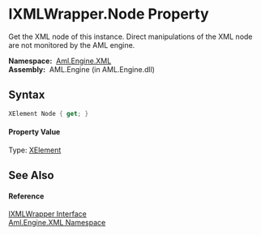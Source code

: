 IXMLWrapper.Node Property
=========================
Get the XML node of this instance. Direct manipulations of the XML node are not monitored by the AML engine.

  **Namespace:**  [Aml.Engine.XML][1]  
  **Assembly:**  AML.Engine (in AML.Engine.dll)

Syntax
------

```csharp
XElement Node { get; }
```

#### Property Value
Type: [XElement][2]

See Also
--------

#### Reference
[IXMLWrapper Interface][3]  
[Aml.Engine.XML Namespace][1]  

[1]: ../README.md
[2]: https://docs.microsoft.com/dotnet/api/system.xml.linq.xelement
[3]: README.md
[4]: https://www.automationml.org
[5]: ../../icons/logoShade.png